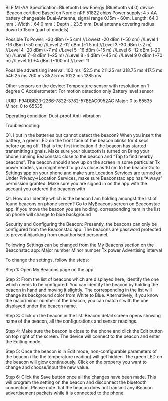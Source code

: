BLE M1-AA Specification:
Bluetooth Low Energy (Bluetooth v4.0) device
iBeacon certified
Based on Nordic nRF 51822 chips
Power supply: 4 x AA battery changeable
Dual-Antenna, signal range 0.15m - 60m.
Length: 64.0 mm；Width：64.0 mm；Depth：23.5 mm.
Dual antenna covering radius down to 15cm (part of models)

Possible Tx Power:
-30 dBm (~5 cm)	//Lowest
-20 dBm (~50 cm)	//Level 1
-16 dBm (~50 cm)	//Level 2
-12 dBm (~1.5 m)	//Level 3
-30 dBm (~2 m)		//Level 4
-20 dBm (~7 m)		//Level 5
-16 dBm (~15 m)	//Level 6
-12 dBm (~20 m)	//Level 7
-8 dBm (~25 m)		//Level 8
-4 dBm (~45 m)		//Level 9
0 dBm (~70 m)		//Level 10
+4 dBm (~100 m)	//Level 11

Possible advertising interval:
100 ms
152.5 ms
211.25 ms
318.75 ms
417.5 ms
546.25 ms
760 ms
852.5 ms
1022 ms
1285 ms

Other sensors on the device:
Temperature sensor with resolution on 1 degree C
Accelerometer: For motion detection only
Battery level sensor

UUID: F94DBB23-2266-7822-3782-57BEAC0952AC
Major: 0 to 65535
Minor: 0 to 65535

Operating condition:
Dust-proof
Anti-vibration

Troubleshooting:

Q1.      I put in the batteries but cannot detect the beacon?
When you insert the battery, a green LED on the front face of the beacon blinks for 4 secs before going off. That is the first indication if the beacon has started transmitting signals.
Make sure your bluetooth is turned on
Bring your phone running Beaconstac close to the beacon and “Tap to find nearby beacons”. The beacon should show up on the screen
In some particular Tx power modes, you might need to go as close as 10 cm to the beacon
Go to Settings app on your phone and make sure Location Services are turned on
Under Privacy->Location Services, make sure Beaconstac app has “Always” permission granted.
Make sure you are signed in on the app with the account you ordered the beacons with

Q1.     How do I identify which is the beacon I am holding amongst the list of found beacons on phone screen?
Go to MyBeacons screen on Beaconstac app. If you move the beacon you are holding, corresponding item in the list on phone will change to blue background


Security and Configuring the Beacon:
Presently, the beacons can only be configured from the Beaconstac app. The beacons are password protected to prevent hijacking from unauthorised personnel.

Following Settings can be changed from the My Beacons section on the Beaconstac app:
Major number
Minor number
Tx power
Advertising interval



To change the settings, follow the steps:

Step 1: Open My Beacons page on the app. 

Step 2: From the list of beacons which are displayed here, identify the one which needs to be configured. You can identify the beacon by holding the beacon in hand and moving it slightly. The corresponding in the list will change its background color from White to Blue. Alternatively, if you know the major/minor number of the beacon, you can match it with the one displayed under the beacon name.

Step 3: Click on the beacon in the list. Beacon detail screen opens showing name of the beacon, all the configurations and sensor readings.

Step 4: Make sure the beacon is close to the phone and click the Edit button on top right of the screen. The device will connect to the beacon and enter the Editing mode.

Step 5: Once the beacon is in Edit mode, non-configurable parameters of the beacon (like the temperature reading) will get hidden. The green LED on the beacon will glow continuously. Click on the property you want to change and choose/input the new value. 

Step 6: Click the Save button once all the changes have been made. This will program the setting on the beacon and disconnect the bluetooth connection. Please note that the beacon does not transmit any iBeacon advertisement packets while it is connected to the phone.
